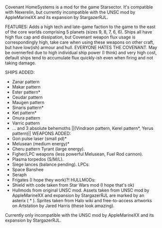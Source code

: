 Covenant HomeSystems is a mod for the game Starsector. It's compatible with Nexerelin, but currently incompatible with the UNSC mod by AppleMarineXX and its expansion by StargazerRJL.

FEATURES:
Adds a high tech and late-game faction to the game to the east of the core worlds comprising 5 planets (sizes 9, 8, 7, 6, 6). Ships all have high flux cap and dissipation, but Covenant weapon flux usage is correspondingly high, take care when using these weapons on other craft, but have low(ish) armour and hull. EVERYONE HATES THE COVENANT.
May be overnerfed due to high individual ship power (I think) and very high cost, default ships tend to accumulate flux quickly-ish even when firing and not taking damage.

SHIPS ADDED:
- Zanar pattern
- Makar pattern
- Ester pattern*
- Ceudar pattern
- Maugen pattern
- Sinaris pattern*
- Ket pattern*
- Onura pattern
- Varric pattern
- ... and 3 absolute behemoths ||(Vindraon pattern, Kerel pattern*, Yerus pattern)||
WEAPONS ADDED:
- Gon pulse laser (small pd)*
- Melusean (medium energy)*
- Cheru pattern Tyrant (large energy).
- Figher/LPC weapons (less powerful Melusean, Fuel Rod cannon).
- Plasma torpedos (S/M/L).
- Siege lances (balance pending).
LPCs:
- Space Banshee
- Seraph
- Frigates (I hope they work)?!
HULLMODs:
- Shield with code taken from Star Wars mod (I hope that's ok)
- Hullmods from original UNSC mod.
Assets taken from UNSC mod by AppleMarineXX and expansion by StargazerRJL are marked by an asterix ( * ).
Sprites taken from Halo wiki and free-to-access artworks on Artstation by Jared Harris (these look amazing).

Currently only incompatible with the UNSC mod by AppleMarineXX and its expansion by StargazerRJL.
